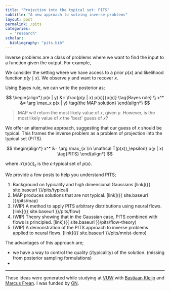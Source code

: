 ```yaml
---
title: "Projection into the typical set: PITS"
subtitle: "A new approach to solving inverse problems"
layout: post
permalink: /pits
categories: 
  - "research"
scholar:
  bibliography: "pits.bib"
---
```


Inverse problems are a class of problems where we want to find the input to a function given the output. For example, 

We consider the setting where we have access to a prior $p(x)$ and likelihood function $p(y \mid x)$. We observe $y$ and want to recover $x$. 

Using Bayes rule, we can write the posterior as;

$$
\begin{align*}
p(x | y) &= \frac{p(y | x) p(x)}{p(y)} \tag{Bayes rule} \\
x^* &= \arg \max_x p(x | y) \tag{the MAP solution}
\end{align*}
$$

> MAP will return the most likely value of $x$, given $y$.
However, is the most likely value of $x$ the 'best' guess of $x$?

We offer an alternative approach, suggesting that our guess of $x$ should be typical. This frames the inverse problem as a problem of projection into the typical set (PITS).

$$
\begin{align*}
x^* &= \arg \max_{x \in \mathcal T(p(x))_\epsilon} p(y | x) \tag{PITS}
\end{align*}
$$

where $\mathcal T(p(x))_\epsilon$ is the $\epsilon$-typical set of $p(x)$.

We provide a few posts to help you understand PITS;

1. Background on typicality and high dimensional Gaussians [link]({{ site.baseurl }}/pits/typical)
2. MAP produces solutions that are not typical. [link]({{ site.baseurl }}/pits/map)
3. (WIP) A method to apply PITS arbitrary distributions using neural flows. [link]({{ site.baseurl }}/pits/flow)
5. (WIP) Theory showing that in the Gaussian case, PITS combined with flows is principled. [link]({{ site.baseurl }}/pits/flow-theory) 
4. (WIP) A demonstration of the PITS approach to inverse problems applied to neural flows. [link]({{ site.baseurl }}/pits/mnist-demo)

The advantages of this approach are;

- we have a way to control the quality (/typicality) of the solution. (missing from posterior sampling formulations)
- 


***

These ideas were generated while studying at [VUW](https://www.wgtn.ac.nz/) with [Bastiaan Kleijn](https://people.wgtn.ac.nz/bastiaan.kleijn) and [Marcus Frean](https://people.wgtn.ac.nz/marcus.frean). I was funded by [GN](https://www.gn.com/).